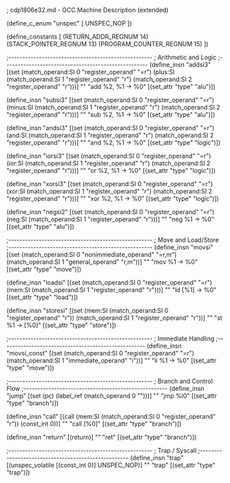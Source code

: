 ; cdp1806e32.md - GCC Machine Description (extended)

(define_c_enum "unspec" [
  UNSPEC_NOP
])

(define_constants [
  (RETURN_ADDR_REGNUM 14)
  (STACK_POINTER_REGNUM 13)
  (PROGRAM_COUNTER_REGNUM 15)
])

;----------------------------------------------------
; Arithmetic and Logic
;----------------------------------------------------
(define_insn "addsi3"
  [(set (match_operand:SI 0 "register_operand" "=r")
        (plus:SI (match_operand:SI 1 "register_operand" "r")
                 (match_operand:SI 2 "register_operand" "r")))]
  ""
  "add %2, %1 -> %0"
  [(set_attr "type" "alu")])

(define_insn "subsi3"
  [(set (match_operand:SI 0 "register_operand" "=r")
        (minus:SI (match_operand:SI 1 "register_operand" "r")
                  (match_operand:SI 2 "register_operand" "r")))]
  ""
  "sub %2, %1 -> %0"
  [(set_attr "type" "alu")])

(define_insn "andsi3"
  [(set (match_operand:SI 0 "register_operand" "=r")
        (and:SI (match_operand:SI 1 "register_operand" "r")
                (match_operand:SI 2 "register_operand" "r")))]
  ""
  "and %2, %1 -> %0"
  [(set_attr "type" "logic")])

(define_insn "iorsi3"
  [(set (match_operand:SI 0 "register_operand" "=r")
        (ior:SI (match_operand:SI 1 "register_operand" "r")
                (match_operand:SI 2 "register_operand" "r")))]
  ""
  "or %2, %1 -> %0"
  [(set_attr "type" "logic")])

(define_insn "xorsi3"
  [(set (match_operand:SI 0 "register_operand" "=r")
        (xor:SI (match_operand:SI 1 "register_operand" "r")
                (match_operand:SI 2 "register_operand" "r")))]
  ""
  "xor %2, %1 -> %0"
  [(set_attr "type" "logic")])

(define_insn "negsi2"
  [(set (match_operand:SI 0 "register_operand" "=r")
        (neg:SI (match_operand:SI 1 "register_operand" "r")))]
  ""
  "neg %1 -> %0"
  [(set_attr "type" "alu")])

;----------------------------------------------------
; Move and Load/Store
;----------------------------------------------------
(define_insn "movsi"
  [(set (match_operand:SI 0 "nonimmediate_operand" "=r,m")
        (match_operand:SI 1 "general_operand" "r,m"))]
  ""
  "mov %1 -> %0"
  [(set_attr "type" "move")])

(define_insn "loadsi"
  [(set (match_operand:SI 0 "register_operand" "=r")
        (mem:SI (match_operand:SI 1 "register_operand" "r")))]
  ""
  "ld [%1] -> %0"
  [(set_attr "type" "load")])

(define_insn "storesi"
  [(set (mem:SI (match_operand:SI 0 "register_operand" "r"))
        (match_operand:SI 1 "register_operand" "r"))]
  ""
  "st %1 -> [%0]"
  [(set_attr "type" "store")])

;----------------------------------------------------
; Immediate Handling
;----------------------------------------------------
(define_insn "movsi_const"
  [(set (match_operand:SI 0 "register_operand" "=r")
        (match_operand:SI 1 "immediate_operand" "i"))]
  ""
  "li %1 -> %0"
  [(set_attr "type" "move")])

;----------------------------------------------------
; Branch and Control Flow
;----------------------------------------------------
(define_insn "jump"
  [(set (pc)
        (label_ref (match_operand 0 "")))]
  ""
  "jmp %l0"
  [(set_attr "type" "branch")])

(define_insn "call"
  [(call (mem:SI (match_operand:SI 0 "register_operand" "r"))
         (const_int 0))]
  ""
  "call [%0]"
  [(set_attr "type" "branch")])

(define_insn "return"
  [(return)]
  ""
  "ret"
  [(set_attr "type" "branch")])

;----------------------------------------------------
; Trap / Syscall
;----------------------------------------------------
(define_insn "trap"
  [(unspec_volatile [(const_int 0)] UNSPEC_NOP)]
  ""
  "trap"
  [(set_attr "type" "trap")])
  